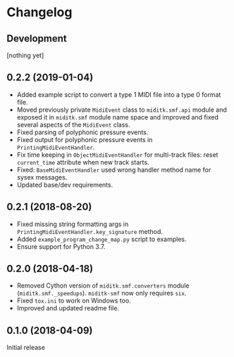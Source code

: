 # Changelog

## Development

\[nothing yet\]

## 0.2.2 (2019-01-04)

-   Added example script to convert a type 1 MIDI file into a type 0
    format file.
-   Moved previously private `MidiEvent` class to `miditk.smf.api`
    module and exposed it in `miditk.smf` module name space and improved
    and fixed several aspects of the `MidiEvent` class.
-   Fixed parsing of polyphonic pressure events.
-   Fixed output for polyphonic pressure events in
    `PrintingMidiEventHandler`.
-   Fix time keeping in `ObjectMidiEventHandler` for multi-track files:
    reset `current_time` attribute when new track starts.
-   Fixed: `BaseMidiEventHandler` used wrong handler method name for
    sysex messages.
-   Updated base/dev requirements.

## 0.2.1 (2018-08-20)

-   Fixed missing string formatting args in
    `PrintingMidiEventHandler.key_signature` method.
-   Added `example_program_change_map.py` script to examples.
-   Ensure support for Python 3.7.

## 0.2.0 (2018-04-18)

-   Removed Cython version of `miditk.smf.converters` module
    (`miditk.smf._speedups`). `miditk-smf` now only requires `six`.
-   Fixed `tox.ini` to work on Windows too.
-   Improved and updated readme file.

## 0.1.0 (2018-04-09)

Initial release

